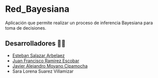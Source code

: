 # Red_Bayesiana
Aplicación que permite realizar un proceso de inferencia Bayesiana para toma de decisiones.

## Desarrolladores 👨‍💻
- [Esteban Salazar Arbelaez](https://github.com/Estebans441)
- [Juan Francisco Ramirez Escobar](https://github.com/juanfra312003)
- [Javier Alejandro Moyano Cipamocha](https://github.com/Moyano1711)
- Sara Lorena Suarez Villamizar
